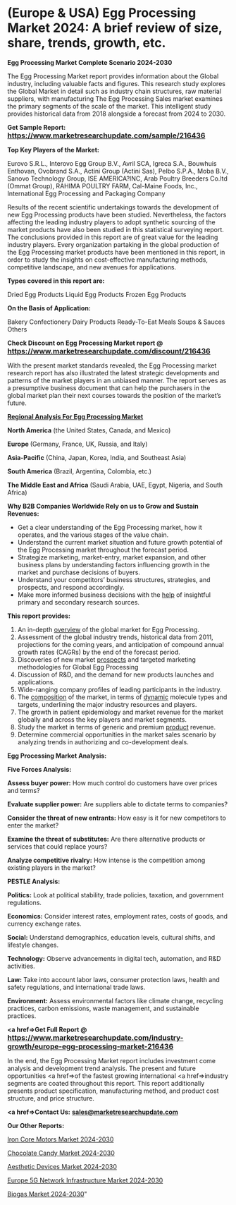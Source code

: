 # (Europe & USA) Egg Processing Market 2024: A brief review of size, share, trends, growth, etc.

<strong>Egg Processing Market Complete Scenario 2024-2030</strong>

The Egg Processing Market report provides information about the Global industry, including valuable facts and figures. This research study explores the Global Market in detail such as industry chain structures, raw material suppliers, with manufacturing The Egg Processing Sales market examines the primary segments of the scale of the market. This intelligent study provides historical data from 2018 alongside a forecast from 2024 to 2030.

<strong>Get Sample Report: <a href=https://www.marketresearchupdate.com/sample/216436><font size=3 color=#0000ff>https://www.marketresearchupdate.com/sample/216436</font></a></strong>

<strong>Top Key Players of the Market:</strong>

Eurovo S.R.L., Interovo Egg Group B.V., Avril SCA, Igreca S.A., Bouwhuis Enthovan, Ovobrand S.A., Actini Group (Actini Sas), Pelbo S.P.A., Moba B.V., Sanovo Technology Group, ISE AMERICA?INC, Arab Poultry Breeders Co.ltd (Ommat Group), RAHIMA POULTRY FARM, Cal-Maine Foods, Inc., International Egg Processing and Packaging Company

Results of the recent scientific undertakings towards the development of new Egg Processing products have been studied. Nevertheless, the factors affecting the leading industry players to adopt synthetic sourcing of the market products have also been studied in this statistical surveying report. The conclusions provided in this report are of great value for the leading industry players. Every organization partaking in the global production of the Egg Processing market products have been mentioned in this report, in order to study the insights on cost-effective manufacturing methods, competitive landscape, and new avenues for applications.

<strong>Types covered in this report are: </strong>

Dried Egg Products
Liquid Egg Products
Frozen Egg Products

<strong>On the Basis of Application:</strong>

Bakery
Confectionery
Dairy Products
Ready-To-Eat Meals
Soups & Sauces
Others

<strong>Check Discount on Egg Processing Market report @ <a href=https://www.marketresearchupdate.com/discount/216436><font size=3 color=#0000ff>https://www.marketresearchupdate.com/discount/216436</font></a></strong>

With the present market standards revealed, the Egg Processing market research report has also illustrated the latest strategic developments and patterns of the market players in an unbiased manner. The report serves as a presumptive business document that can help the purchasers in the global market plan their next courses towards the position of the market’s future.

<strong><u><b>Regional Analysis For Egg Processing Market</b></u></strong>

<strong><b>North America</b></strong> (the United States, Canada, and Mexico)

<strong><b>Europe </b></strong>(Germany, France, UK, Russia, and Italy)

<strong><b>Asia-Pacific</b></strong> (China, Japan, Korea, India, and Southeast Asia)

<strong><b>South America</b></strong> (Brazil, Argentina, Colombia, etc.)

<strong><b>The Middle East and Africa</b></strong> (Saudi Arabia, UAE, Egypt, Nigeria, and South Africa)

<strong>Why B2B Companies Worldwide Rely on us to Grow and Sustain Revenues:</strong>
<ul>
  <li>Get a clear understanding of the Egg Processing market, how it operates, and the various stages of the value chain.</li>
  <li>Understand the current market situation and future growth potential of the Egg Processing market throughout the forecast period.</li>
  <li>Strategize marketing, market-entry, market expansion, and other business plans by understanding factors influencing growth in the market and purchase decisions of buyers.</li>
  <li>Understand your competitors’ business structures, strategies, and prospects, and respond accordingly.</li>
  <li>Make more informed business decisions with the <a href=ASDF991299>help</a> of insightful primary and secondary research sources.</li>
</ul>
<strong>This report provides:</strong>
<ol>
  <li>An in-depth <a href=>overview</a> of the global market for Egg Processing.</li>
  <li>Assessment of the global industry trends, historical data from 2011, projections for the coming years, and anticipation of compound annual growth rates (CAGRs) by the end of the forecast period.</li>
  <li>Discoveries of new market <a href=>prospects</a> and targeted marketing methodologies for Global Egg Processing</li>
  <li>Discussion of R&amp;D, and the demand for new products launches and applications.</li>
  <li>Wide-ranging company profiles of leading participants in the industry.</li>
  <li>The <a href=ASDF881288>composition</a> of the market, in terms of <a href=>dynamic</a> molecule types and targets, underlining the major industry resources and players.</li>
  <li>The growth in patient epidemiology and market revenue for the market globally and across the key players and market segments.</li>
  <li>Study the market in terms of generic and premium <a href=>product</a> revenue.</li>
  <li>Determine commercial opportunities in the market sales scenario by analyzing trends in authorizing and co-development deals.</li>
</ol>

<strong>Egg Processing Market Analysis:</strong>

<strong>Five Forces Analysis:</strong>

<strong>Assess buyer power:</strong> How much control do customers have over prices and terms?

<strong>Evaluate supplier power:</strong> Are suppliers able to dictate terms to companies?

<strong>Consider the threat of new entrants:</strong> How easy is it for new competitors to enter the market?

<strong>Examine the threat of substitutes:</strong> Are there alternative products or services that could replace yours?

<strong>Analyze competitive rivalry:</strong> How intense is the competition among existing players in the market?

<strong>PESTLE Analysis:</strong>

<strong>Politics:</strong> Look at political stability, trade policies, taxation, and government regulations.

<strong>Economics:</strong> Consider interest rates, employment rates, costs of goods, and currency exchange rates.

<strong>Social:</strong> Understand demographics, education levels, cultural shifts, and lifestyle changes.

<strong>Technology:</strong> Observe advancements in digital tech, automation, and R&D activities.

<strong>Law:</strong> Take into account labor laws, consumer protection laws, health and safety regulations, and international trade laws.

<strong>Environment:</strong> Assess environmental factors like climate change, recycling practices, carbon emissions, waste management, and sustainable practices.

<strong><a href=>Get Full Report</a> @ <a href=https://www.marketresearchupdate.com/industry-growth/europe-egg-processing-market-216436><font size=3 color=#0000ff>https://www.marketresearchupdate.com/industry-growth/europe-egg-processing-market-216436</font></a></strong>

In the end, the Egg Processing Market report includes investment come analysis and development trend analysis. The present and future opportunities <a href=>of</a> the fastest growing international <a href=>industry</a> segments are coated throughout this report. This report additionally presents product specification, manufacturing method, and product cost structure, and price structure.

<strong><a href=><strong>Contact Us:</strong></a></strong>
<strong>sales@marketresearchupdate.com</strong>

<strong>Our Other Reports:</strong>

<a href=https://www.linkedin.com/pulse/iron-core-motors-market-analysis-understanding-current>Iron Core Motors Market 2024-2030</a>

<a href=https://www.linkedin.com/pulse/chocolate-candy-market-outlooks-2023-size-players>Chocolate Candy Market 2024-2030</a>

<a href=https://www.linkedin.com/pulse/aesthetic-devices-market-size-trends-consumption-future>Aesthetic Devices Market 2024-2030</a>

<a href=https://www.linkedin.com/pulse/europe-5g-network-infrastructure-market-ddpqf/>Europe 5G Network Infrastructure Market 2024-2030</a>

<a href=https://medium.com/@200014aishwarya/north-america-biogas-market-growing-rapidly-with-latest-trend-and-future-scope-with-top-key-744e9985838d> Biogas Market 2024-2030</a>"
